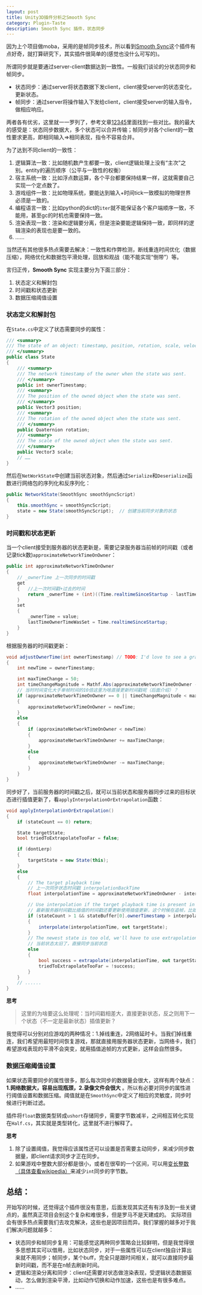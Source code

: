 ```yaml
---
layout: post
title: Unity3D插件分析之Smooth Sync
category: Plugin-Taste
description: Smooth Sync 插件，状态同步
---
```



因为上个项目做moba，采用的是帧同步技术，所以看到[Smooth Sync][0]这个插件有点好奇，就打算研究下，其实插件很简单的(感觉也没什么可写的)。

所谓同步就是要通过server-client数据达到一致性。一般我们谈论的分状态同步和帧同步。

- 状态同步：通过server将状态数据下发client，client接受server的状态变化，更新状态。
- 帧同步：通过server将操作输入下发给client，client接受server的输入指令，做相应响应。

两者各有优劣，这里就一一罗列了，参考文章[1][][2][][3][][4][][5][]里面找到一些对比。我的最大的感受是：状态同步数据大，多个状态可以合并传输；帧同步对各个client的一致性要求更高，即相同输入=>相同表现，指令不容易合并。

为了达到不同client的一致性：

1. 逻辑算法一致：比如随机数产生都要一致，client逻辑处理上没有“主次”之别。entity的遍历顺序（公平与一致性的权衡）
2. 宿主系统一致：比如浮点数运算，各个平台都要保持结果一样，这就需要自己实现一个定点数了。
3. 游戏组件一致：比如物理系统，要能达到输入+时间tick一致模拟的物理世界必须是一致的。
4. 编程语言一致：比如python的dict的`iter`就不能保证各个客户端顺序一致，不能用，甚至gc的时机也需要保持一致。
5. 渲染表现一致：渲染和逻辑要分离，但是渲染要能逻辑保持一致，即同样的逻辑渲染的表现也是要一致的。
5. ……

当然还有其他很多热点需要去解决：一致性和作弊检测，断线重连时间优化（数据压缩），网络优化和数据包平滑处理，回放和观战（能不能实现“倒带”）等。

言归正传，**Smooth Sync** 实现主要分为下面三部分：

1. 状态定义和解封包
2. 时间戳和状态更新
3. 数据压缩阈值设置

### 状态定义和解封包

在`State.cs`中定义了状态需要同步的属性：

```c#
/// <summary>
/// The state of an object: timestamp, position, rotation, scale, velocity, angular velocity.
/// </summary>
public class State
{
    /// <summary>
    /// The network timestamp of the owner when the state was sent.
    /// </summary>
    public int ownerTimestamp;
    /// <summary>
    /// The position of the owned object when the state was sent.
    /// </summary>
    public Vector3 position;
    /// <summary>
    /// The rotation of the owned object when the state was sent.
    /// </summary>
    public Quaternion rotation;
    /// <summary>
    /// The scale of the owned object when the state was sent.
    /// </summary>
    public Vector3 scale;
    // ……
}
```

然后在`NetWorkState`中创建当前状态对象，然后通过`Serialize`和`Deserialize`函数进行网络包的序列化和反序列化：
```c#
public NetworkState(SmoothSync smoothSyncScript)
{
	this.smoothSync = smoothSyncScript;
	state = new State(smoothSyncScript);  // 创建当前同步对象的状态
}
```

### 时间戳和状态更新

当一个client接受到服务器的状态更新是，需要记录服务器当前帧的时间戳（或者记录tick数)`approximateNetworkTimeOnOwner`：
```c#
public int approximateNetworkTimeOnOwner
{
	// _ownerTime 上一次同步的时间戳
    get
    {	//上一次时间戳+过去的时间
        return _ownerTime + (int)((Time.realtimeSinceStartup - lastTimeOwnerTimeWasSet) * 1000);
    }
    set
    {
        _ownerTime = value;
        lastTimeOwnerTimeWasSet = Time.realtimeSinceStartup;
    }
}
```
根据服务器的时间戳更新：
```c#
void adjustOwnerTime(int ownerTimestamp) // TODO: I'd love to see a graph of owner time
{
    int newTime = ownerTimestamp;

    int maxTimeChange = 50;
    int timeChangeMagnitude = Mathf.Abs(approximateNetworkTimeOnOwner - newTime);
	// 当时时间变化大于单帧时间的10倍这里为啥直接更新时间戳呢（后面介绍）？
    if (approximateNetworkTimeOnOwner == 0 || timeChangeMagnitude < maxTimeChange || timeChangeMagnitude > maxTimeChange * 10)
    {
        approximateNetworkTimeOnOwner = newTime;
    }
    else
    {
        if (approximateNetworkTimeOnOwner < newTime)
        {
            approximateNetworkTimeOnOwner += maxTimeChange;
        }
        else
        {
            approximateNetworkTimeOnOwner -= maxTimeChange;
        }
    }
}
```
同步好了，当前服务器的时间戳之后，就可以当前状态和服务器同步过来的目标状态进行插值更新了，看`applyInterpolationOrExtrapolation`函数：
```c#
void applyInterpolationOrExtrapolation()
{
    if (stateCount == 0) return;

    State targetState;
    bool triedToExtrapolateTooFar = false;

    if (dontLerp)
    {
        targetState = new State(this);
    }
    else
    {
        // The target playback time
		// 上一次同步状态时间戳 interpolationBackTime
        float interpolationTime = approximateNetworkTimeOnOwner - interpolationBackTime * 1000;

        // Use interpolation if the target playback time is present in the buffer.
		// 最新服务器时间戳比插值的时间戳还要更新使用插值更新，这个时候在追帧，比如网络延时了
        if (stateCount > 1 && stateBuffer[0].ownerTimestamp > interpolationTime)
        {
            interpolate(interpolationTime, out targetState);
        }
        // The newest state is too old, we'll have to use extrapolation.
		// 当前状态太旧了，直接同步当前状态
        else
        {
            bool success = extrapolate(interpolationTime, out targetState);
            triedToExtrapolateTooFar = !success;
        }
    }
	// ......
}
```

**思考**

> 这里的为啥要这么处理呢：当时间戳相差大，直接更新状态，反之则用下一个状态（不一定是最新状态）插值更新？

我觉得可以分别对应游戏的两种情况：1.掉线重连，2网络延时卡。当我们掉线重连，我们希望用最短时间恢复游戏，那就直接用服务器状态更新，当网络卡，我们希望游戏表现的平滑不会突变，就用插值追帧的方式更新，这样会自然很多。

### 数据压缩阈值设置

如果状态需要同步的属性很多，那么每次同步的数据量会很大，这样有两个缺点：**1.网络数据大，容易出现瓶颈，2.录像文件会很大** 。所以有必要对同步的属性进行阈值设置和数据压缩。阈值就是在`SmoothSync`中定义了相应的灵敏度，同步时候进行判断过滤。

插件将`float`数据类型转成`ushort`存储同步，需要字节数减半，之间相互转化实现在`Half.cs`，其实就是类型转化，这里就不进行解释了。

**思考**

1. 除了设置阈值，我觉得应该属性还可以设置是否需要主动同步，来减少同步数据量，即client请求同步才正在同步。
2. 如果游戏中整数大部分都是很小，或者在很窄的一个区间，可以用[变长整数（具体查看wikipedia）][6]来减少`int`同步的字节数。

## 总结：

开始写的时候，还觉得这个插件很没有意思，后面发现其实还有有涉及到一些关键点的，虽然真正项目会别这个复杂和难很多，但是罗马不是天建成的。
实际项目会有很多热点需要我们去攻克解决，这些也是因项目而异。我们掌握的越多对于我们解决问题就越多：
- 状态同步和帧同步复用：可能感觉这两种同步策略会比较鲜明，但是我觉得很多思想其实可以借用，比如状态同步，对于一些属性可以在client独自计算出来就不用同步；帧同步，某个buff，完全只是跟时间相关，就可以直接同步最新时间戳，而不是在n帧去刷新时间。
- 逻辑和渲染分离和同步：client还需要对状态做渲染表现，受逻辑状态数据驱动，怎么做到渲染平滑，比如动作切换和动作加速，这些也是有很多难点。
- ……


[0]: https://assetstore.unity.com/packages/tools/network/smooth-sync-96925 "Smooth Sync 2.02"
[1]: https://gafferongames.com/post/state_synchronization/ "State Synchronization"
[2]: http://bbs.gameres.com/thread_694649_1_1.html "实时对战网络游戏--基于帧同步的最佳实践"
[3]: https://www.qiujiawei.com/game-synchronize/ "实时对战游戏的同步——问题分析"
[4]: https://blog.csdn.net/qiaoquan3/article/details/75635466 "状态同步和桢同步的区别"
[5]: http://gad.qq.com/article/detail/10118 "150ms流畅体验 NBA2KOnline如何网络同步优化"
[6]: https://en.wikipedia.org/wiki/Variable-length_quantity "Variable-lenght_quantity"
